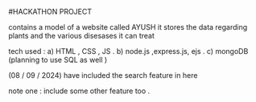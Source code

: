 #HACKATHON PROJECT 

contains a model of a website called AYUSH 
it stores the data regarding plants and the various disesases it can treat

tech used : 
a) HTML , CSS , JS .
b) node.js ,express.js, ejs .
c) mongoDB 
(planning to use SQL as well )

(08 / 09 / 2024) have included the search feature in here 

note one : include some other feature too .

